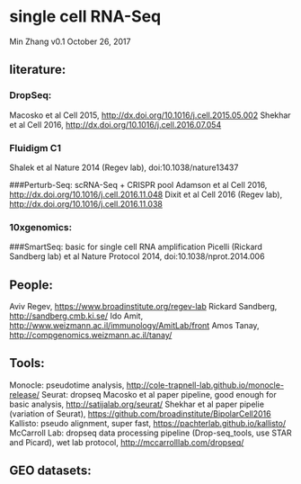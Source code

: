 # single cell RNA-Seq

Min Zhang
v0.1 
October 26, 2017

## literature:

### DropSeq:
Macosko et al Cell 2015, http://dx.doi.org/10.1016/j.cell.2015.05.002
Shekhar et al Cell 2016, http://dx.doi.org/10.1016/j.cell.2016.07.054

### Fluidigm C1
Shalek et al Nature 2014 (Regev lab),  doi:10.1038/nature13437

###Perturb-Seq: scRNA-Seq + CRISPR pool
Adamson et al Cell 2016, http://dx.doi.org/10.1016/j.cell.2016.11.048
Dixit et al Cell 2016 (Regev lab), http://dx.doi.org/10.1016/j.cell.2016.11.038

### 10xgenomics: 


###SmartSeq: basic for single cell RNA amplification
Picelli (Rickard Sandberg lab) et al Nature Protocol 2014, doi:10.1038/nprot.2014.006

## People:
Aviv Regev, https://www.broadinstitute.org/regev-lab
Rickard Sandberg, http://sandberg.cmb.ki.se/
Ido Amit, http://www.weizmann.ac.il/immunology/AmitLab/front
Amos Tanay, http://compgenomics.weizmann.ac.il/tanay/

## Tools:
Monocle: pseudotime analysis, http://cole-trapnell-lab.github.io/monocle-release/
Seurat: dropseq Macosko et al paper pipeline, good enough for basic analysis, http://satijalab.org/seurat/
Shekhar et al paper pipelie (variation of Seurat), https://github.com/broadinstitute/BipolarCell2016
Kallisto: pseudo alignment, super fast, https://pachterlab.github.io/kallisto/
McCarroll Lab: dropseq data processing pipeline (Drop-seq_tools, use STAR and Picard), wet lab protocol, http://mccarrolllab.com/dropseq/

## GEO datasets:
